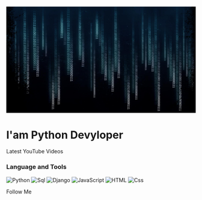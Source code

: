 [![Header](https://github.com/Kubamanasov/Kubamanasov/blob/main/assets/%D1%84%D0%BE%D0%BD.jpg)](https://www.youtube.com/channel/UC0fDjokM_gOlW1jYQh0BWeQ)

# I'am Python Devуloper

Latest YouTube Videos

### Language and Tools
![Python](https://img.shields.io/badge/-Python-090909?style=for-the-badge&logo=python&logoColor=47C5FB)
![Sql](https://img.shields.io/badge/-Sql-090909?style=for-the-badge&logo=mysql&logoColor=006488)
![Django](https://img.shields.io/badge/-Django-090909?style=for-the-badge&logo=django&logoColor=F8C52C)
![JavaScript](https://img.shields.io/badge/-JavaScript-090909?style=for-the-badge&logo=JavaScript&logoColor=E9D54D)
![HTML](https://img.shields.io/badge/-Html-090909?style=for-the-badge&logo=html&logoColor=097CDB)
![Css](https://img.shields.io/badge/-Css-090909?style=for-the-badge&logo=Css&logoColor=F88C00)

Follow Me